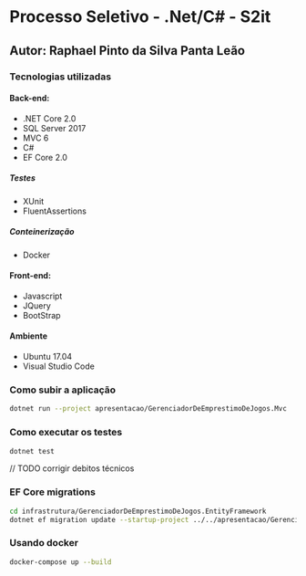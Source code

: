 # Processo Seletivo - .Net/C# - S2it

## Autor: Raphael Pinto da Silva Panta Leão

### Tecnologias utilizadas

#### Back-end: 
- .NET Core 2.0
- SQL Server 2017
- MVC 6
- C#
- EF Core 2.0

##### Testes
- XUnit 
- FluentAssertions
##### Conteinerização
- Docker

#### Front-end:
- Javascript
- JQuery
- BootStrap

#### Ambiente
- Ubuntu 17.04
- Visual Studio Code

### Como subir a aplicação

```bash 
dotnet run --project apresentacao/GerenciadorDeEmprestimoDeJogos.Mvc
```

### Como executar os testes

```bash
dotnet test
```

// TODO corrigir debitos técnicos

### EF Core migrations

```bash
cd infrastrutura/GerenciadorDeEmprestimoDeJogos.EntityFramework
dotnet ef migration update --startup-project ../../apresentacao/GerenciadorDeEmprestimoDeJogos.Mvc

```

### Usando docker

```bash
docker-compose up --build
```